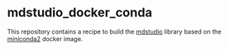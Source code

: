 # mdstudio_docker_conda

This repository contains a recipe to build the [mdstudio](https://github.com/MD-Studio/MDStudio) library based on
the [miniconda2](https://hub.docker.com/r/conda/miniconda2/) docker image.
